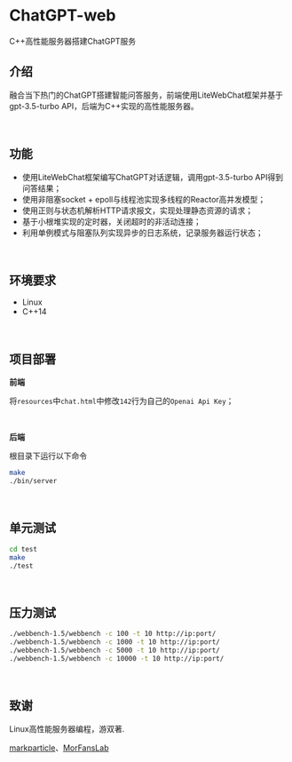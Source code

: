# ChatGPT-web

C++高性能服务器搭建ChatGPT服务

## 介绍

融合当下热门的ChatGPT搭建智能问答服务，前端使用LiteWebChat框架并基于gpt-3.5-turbo API，后端为C++实现的高性能服务器。

<br />

## 功能

- 使用LiteWebChat框架编写ChatGPT对话逻辑，调用gpt-3.5-turbo API得到问答结果；
- 使用非阻塞socket + epoll与线程池实现多线程的Reactor高并发模型；
- 使用正则与状态机解析HTTP请求报文，实现处理静态资源的请求；
- 基于小根堆实现的定时器，关闭超时的非活动连接；
- 利用单例模式与阻塞队列实现异步的日志系统，记录服务器运行状态；

<br />

## 环境要求

- Linux
- C++14

<br />

## 项目部署

**前端**

将`resources`中`chat.html`中修改`142`行为自己的`Openai Api Key`；

<br />

**后端**

根目录下运行以下命令

```sh
make
./bin/server
```

<br />

## 单元测试

```sh
cd test
make
./test
```

<br />

## 压力测试

```sh
./webbench-1.5/webbench -c 100 -t 10 http://ip:port/
./webbench-1.5/webbench -c 1000 -t 10 http://ip:port/
./webbench-1.5/webbench -c 5000 -t 10 http://ip:port/
./webbench-1.5/webbench -c 10000 -t 10 http://ip:port/
```

<br />

## 致谢

Linux高性能服务器编程，游双著.

[markparticle](https://github.com/markparticle/WebServer)、[MorFansLab](https://github.com/MorFansLab/LiteWebChat_Frame)



